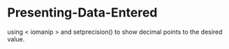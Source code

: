# Presenting-Data-Entered
using < iomanip > and setprecision() to show decimal points to the desired value.
